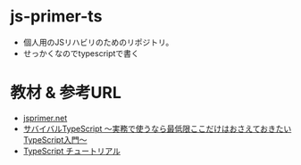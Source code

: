 # js-primer-ts
* 個人用のJSリハビリのためのリポジトリ。
* せっかくなのでtypescriptで書く

# 教材 & 参考URL
* [jsprimer.net](https://jsprimer.net/)
* [サバイバルTypeScript 〜実務で使うなら最低限ここだけはおさえておきたいTypeScript入門〜](https://book.yyts.org/)
* [TypeScript チュートリアル](https://qiita.com/EBIHARA_kenji/items/31b7c1c62426bdabd263)
